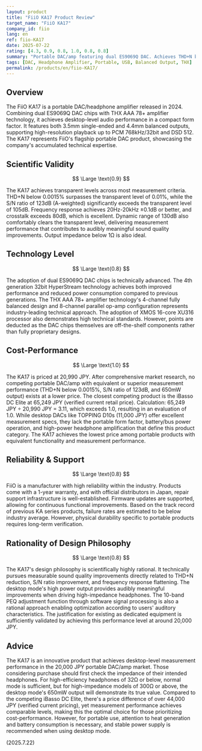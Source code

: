 ```yaml
---
layout: product
title: "FiiO KA17 Product Review"
target_name: "FiiO KA17"
company_id: fiio
lang: en
ref: fiio-KA17
date: 2025-07-22
rating: [4.3, 0.9, 0.8, 1.0, 0.8, 0.8]
summary: "Portable DAC/amp featuring dual ES9069Q DAC. Achieves THD+N below 0.0015%, S/N ratio of 123dB, and 650mW output, delivering desktop-level measurement performance in a compact form factor."
tags: [DAC, Headphone Amplifier, Portable, USB, Balanced Output, THX]
permalink: /products/en/fiio-KA17/
---
```


## Overview

The FiiO KA17 is a portable DAC/headphone amplifier released in 2024. Combining dual ES9069Q DAC chips with THX AAA 78+ amplifier technology, it achieves desktop-level audio performance in a compact form factor. It features both 3.5mm single-ended and 4.4mm balanced outputs, supporting high-resolution playback up to PCM 768kHz/32bit and DSD 512. The KA17 represents FiiO's flagship portable DAC product, showcasing the company's accumulated technical expertise.

## Scientific Validity

$$ \Large \text{0.9} $$

The KA17 achieves transparent levels across most measurement criteria. THD+N below 0.0015% surpasses the transparent level of 0.01%, while the S/N ratio of 123dB (A-weighted) significantly exceeds the transparent level of 105dB. Frequency response achieves 20Hz-20kHz ±0.1dB or better, and crosstalk exceeds 80dB, which is excellent. Dynamic range of 130dB also comfortably clears the transparent level, delivering measurement performance that contributes to audibly meaningful sound quality improvements. Output impedance below 1Ω is also ideal.

## Technology Level

$$ \Large \text{0.8} $$

The adoption of dual ES9069Q DAC chips is technically advanced. The 4th generation 32bit HyperStream technology achieves both improved performance and reduced power consumption compared to previous generations. The THX AAA 78+ amplifier technology's 4-channel fully balanced design and 8-channel parallel op-amp configuration represents industry-leading technical approach. The adoption of XMOS 16-core XU316 processor also demonstrates high technical standards. However, points are deducted as the DAC chips themselves are off-the-shelf components rather than fully proprietary designs.

## Cost-Performance

$$ \Large \text{1.0} $$

The KA17 is priced at 20,990 JPY. After comprehensive market research, no competing portable DAC/amp with equivalent or superior measurement performance (THD+N below 0.0015%, S/N ratio of 123dB, and 650mW output) exists at a lower price. The closest competing product is the iBasso DC Elite at 65,249 JPY (verified current retail price). Calculation: 65,249 JPY ÷ 20,990 JPY = 3.11, which exceeds 1.0, resulting in an evaluation of 1.0. While desktop DACs like TOPPING D10s (11,000 JPY) offer excellent measurement specs, they lack the portable form factor, battery/bus power operation, and high-power headphone amplification that define this product category. The KA17 achieves the lowest price among portable products with equivalent functionality and measurement performance.

## Reliability & Support

$$ \Large \text{0.8} $$

FiiO is a manufacturer with high reliability within the industry. Products come with a 1-year warranty, and with official distributors in Japan, repair support infrastructure is well-established. Firmware updates are supported, allowing for continuous functional improvements. Based on the track record of previous KA series products, failure rates are estimated to be below industry average. However, physical durability specific to portable products requires long-term verification.

## Rationality of Design Philosophy

$$ \Large \text{0.8} $$

The KA17's design philosophy is scientifically highly rational. It technically pursues measurable sound quality improvements directly related to THD+N reduction, S/N ratio improvement, and frequency response flattening. The desktop mode's high power output provides audibly meaningful improvements when driving high-impedance headphones. The 10-band PEQ adjustment function through software signal processing is also a rational approach enabling optimization according to users' auditory characteristics. The justification for existing as dedicated equipment is sufficiently validated by achieving this performance level at around 20,000 JPY.

## Advice

The KA17 is an innovative product that achieves desktop-level measurement performance in the 20,000 JPY portable DAC/amp market. Those considering purchase should first check the impedance of their intended headphones. For high-efficiency headphones of 32Ω or below, normal mode is sufficient, but for high-impedance models of 300Ω or above, the desktop mode's 650mW output will demonstrate its true value. Compared to the competing iBasso DC Elite, there's a price difference of over 44,000 JPY (verified current pricing), yet measurement performance achieves comparable levels, making this the optimal choice for those prioritizing cost-performance. However, for portable use, attention to heat generation and battery consumption is necessary, and stable power supply is recommended when using desktop mode.

(2025.7.22)